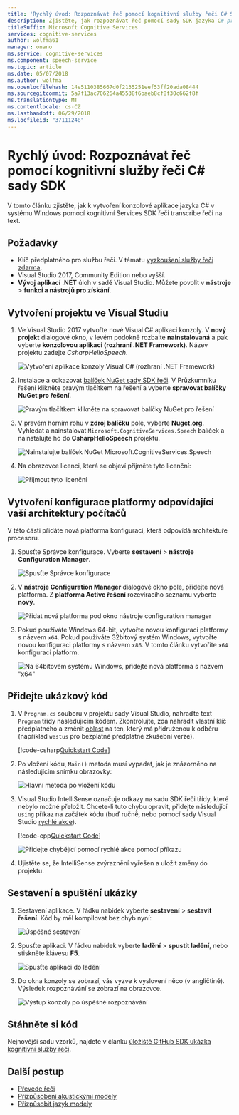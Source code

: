 ```yaml
---
title: 'Rychlý úvod: Rozpoznávat řeč pomocí kognitivní služby řeči C# SDK pro Windows | Microsoft Docs'
description: Zjistěte, jak rozpoznávat řeč pomocí sady SDK jazyka C# pro rozpoznávání řeči služby.
titleSuffix: Microsoft Cognitive Services
services: cognitive-services
author: wolfma61
manager: onano
ms.service: cognitive-services
ms.component: speech-service
ms.topic: article
ms.date: 05/07/2018
ms.author: wolfma
ms.openlocfilehash: 14e5110385667d0f2135251eef53ff20ada08444
ms.sourcegitcommit: 5a7f13ac706264a45538f6baeb8cf8f30c662f8f
ms.translationtype: MT
ms.contentlocale: cs-CZ
ms.lasthandoff: 06/29/2018
ms.locfileid: "37111248"
---
```

# <a name="quickstart-recognize-speech-using-the-cognitive-services-speech-c-sdk"></a>Rychlý úvod: Rozpoznávat řeč pomocí kognitivní služby řeči C# sady SDK

V tomto článku zjistěte, jak k vytvoření konzolové aplikace jazyka C# v systému Windows pomocí kognitivní Services SDK řeči transcribe řeči na text.

## <a name="prerequisites"></a>Požadavky

* Klíč předplatného pro službu řeči. V tématu [vyzkoušení služby řeči zdarma](get-started.md).
* Visual Studio 2017, Community Edition nebo vyšší.
* **Vývoj aplikací .NET** úloh v sadě Visual Studio. Můžete povolit v **nástroje** \> **funkcí a nástrojů pro získání**. 

## <a name="create-a-visual-studio-project"></a>Vytvoření projektu ve Visual Studiu

1. Ve Visual Studio 2017 vytvořte nové Visual C# aplikaci konzoly. V **nový projekt** dialogové okno, v levém podokně rozbalte **nainstalovaná** a pak vyberte **konzolovou aplikaci (rozhraní .NET Framework)**. Název projektu zadejte *CsharpHelloSpeech*.

    ![Vytvoření aplikace konzoly Visual C# (rozhraní .NET Framework)](media/sdk/speechsdk-05-vs-cs-new-console-app.png "Vytvořte konzolovou aplikaci Visual C#")

2. Instalace a odkazovat [balíček NuGet sady SDK řeči](https://aka.ms/csspeech/nuget). V Průzkumníku řešení klikněte pravým tlačítkem na řešení a vyberte **spravovat balíčky NuGet pro řešení**.

    ![Pravým tlačítkem klikněte na spravovat balíčky NuGet pro řešení](media/sdk/speechsdk-06-vs-cs-manage-nuget-packages.png "spravovat balíčky NuGet pro řešení")

3. V pravém horním rohu v **zdroj balíčku** pole, vyberte **Nuget.org**. Vyhledat a nainstalovat `Microsoft.CognitiveServices.Speech` balíček a nainstalujte ho do **CsharpHelloSpeech** projektu.

    ![Nainstalujte balíček NuGet Microsoft.CognitiveServices.Speech](media/sdk/speechsdk-08-vs-cs-nuget-install.png "Nuget nainstalujte balíček")

4. Na obrazovce licenci, která se objeví přijměte tyto licenční:

    ![Přijmout tyto licenční](media/sdk/speechsdk-09-vs-cs-nuget-license.png "přijmout tyto licenční")

## <a name="create-a-platform-configuration-matching-your-pc-architecture"></a>Vytvoření konfigurace platformy odpovídající vaší architektury počítačů

V této části přidáte nová platforma konfiguraci, která odpovídá architektuře procesoru.

1. Spusťte Správce konfigurace. Vyberte **sestavení** > **nástroje Configuration Manager**.

    ![Spusťte Správce konfigurace](media/sdk/speechsdk-12-vs-cs-cfg-manager-click.png "spuštění nástroje configuration manager")

2. V **nástroje Configuration Manager** dialogové okno pole, přidejte nová platforma. Z **platforma Active řešení** rozevíracího seznamu vyberte **nový**.

    ![Přidat nová platforma pod okno nástroje configuration manager](media/sdk/speechsdk-14-vs-cs-cfg-manager-new.png "přidat nová platforma pod okno nástroje configuration manager")

3. Pokud používáte Windows 64-bit, vytvořte novou konfiguraci platformy s názvem `x64`. Pokud používáte 32bitový systém Windows, vytvořte novou konfiguraci platformy s názvem `x86`. V tomto článku vytvoříte `x64` konfiguraci platform. 

    ![Na 64bitovém systému Windows, přidejte nová platforma s názvem "x64"](media/sdk/speechsdk-15-vs-cs-cfg-manager-add-x64.png "přidat x64 platformy")

## <a name="add-the-sample-code"></a>Přidejte ukázkový kód

1. V `Program.cs` souboru v projektu sady Visual Studio, nahraďte text `Program` třídy následujícím kódem. Zkontrolujte, zda nahradit vlastní klíč předplatného a změnit [oblast](regions.md) na ten, který má přidruženou k odběru (například `westus` pro bezplatné předplatné zkušební verze).

    [!code-csharp[Quickstart Code](~/samples-cognitive-services-speech-sdk/Windows/quickstart-csharp/Program.cs#code)]

2. Po vložení kódu, `Main()` metoda musí vypadat, jak je znázorněno na následujícím snímku obrazovky:

    ![Hlavní metoda po vložení kódu](media/sdk/speechsdk-17-vs-cs-paste-code.png "konečné Main – metoda")

3. Visual Studio IntelliSense označuje odkazy na sadu SDK řeči třídy, které nebylo možné přeložit. Chcete-li tuto chybu opravit, přidejte následující `using` příkaz na začátek kódu (buď ručně, nebo pomocí sady Visual Studio [rychlé akce](https://docs.microsoft.com/visualstudio/ide/quick-actions)).

    [!code-cpp[Quickstart Code](~/samples-cognitive-services-speech-sdk/Windows/quickstart-csharp/Program.cs#usingstatement)]

    ![Přidejte chybějící pomocí rychlé akce pomocí příkazu](media/sdk/speechsdk-18-vs-cs-add-using.png "problémy vyřešte IntelliSense")

4. Ujistěte se, že IntelliSense zvýraznění vyřešen a uložit změny do projektu.

## <a name="build-and-run-the-sample"></a>Sestavení a spuštění ukázky

1. Sestavení aplikace. V řádku nabídek vyberte **sestavení** > **sestavit řešení**. Kód by měl kompilovat bez chyb nyní:

    ![Úspěšné sestavení](media/sdk/speechsdk-20-vs-cs-build.png "úspěšném sestavení")

2. Spusťte aplikaci. V řádku nabídek vyberte **ladění** > **spustit ladění**, nebo stiskněte klávesu **F5**. 

    ![Spusťte aplikaci do ladění](media/sdk/speechsdk-21-vs-cs-f5.png "spusťte aplikaci do ladění")

3. Do okna konzoly se zobrazí, vás vyzve k vyslovení něco (v angličtině).
Výsledek rozpoznávání se zobrazí na obrazovce.

    ![Výstup konzoly po úspěšné rozpoznávání](media/sdk/speechsdk-22-cs-vs-console-output.png "konzole výstup po úspěšné rozpoznávání")

## <a name="download-code"></a>Stáhněte si kód

Nejnovější sadu vzorků, najdete v článku [úložiště GitHub SDK ukázka kognitivní služby řeči](https://aka.ms/csspeech/samples).

## <a name="next-steps"></a>Další postup

- [Převede řeči](how-to-translate-speech.md)
- [Přizpůsobení akustickými modely](how-to-customize-acoustic-models.md)
- [Přizpůsobit jazyk modely](how-to-customize-language-model.md)
